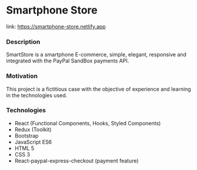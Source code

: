 # Smartphone Store
link: https://smartphone-store.netlify.app

### Description
SmartStore is a smartphone E-commerce, simple, elegant, responsive and integrated with the PayPal SandBox payments API. 

### Motivation 
This project is a fictitious case with the objective of experience and learning in the technologies used.

### Technologies
- React (Functional Components, Hooks, Styled Components)
- Redux (Toolkit)
- Bootstrap
- JavaScript ES6
- HTML 5
- CSS 3
- React-paypal-express-checkout (payment feature)
